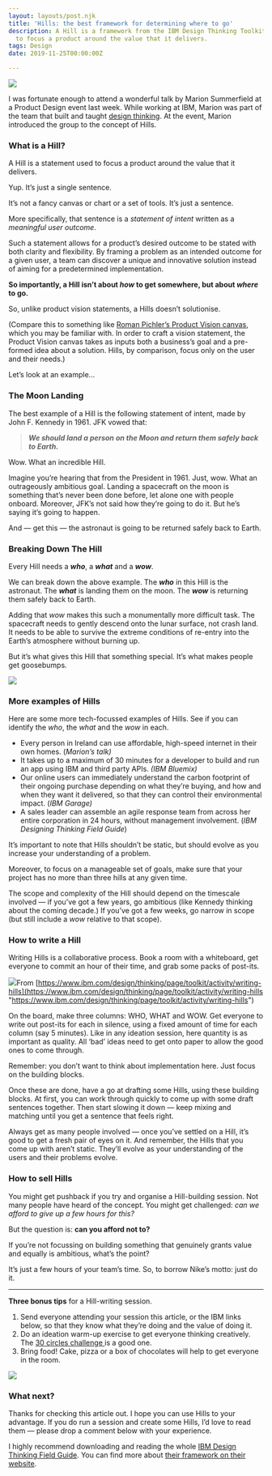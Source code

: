 ```yaml
---
layout: layouts/post.njk
title: 'Hills: the best framework for determining where to go'
description: A Hill is a framework from the IBM Design Thinking Toolkit that is used
  to focus a product around the value that it delivers.
tags: Design
date: 2019-11-25T00:00:00Z

---
```

![](https://cdn-images-1.medium.com/max/1600/0*rBxFStieb1iMnoJD)

I was fortunate enough to attend a wonderful talk by Marion Summerfield at a Product Design event last week. While working at IBM, Marion was part of the team that built and taught [design thinking](https://www.ibm.com/design/thinking/page/toolkit). At the event, Marion introduced the group to the concept of Hills.

### What is a Hill?

A Hill is a statement used to focus a product around the value that it delivers.

Yup. It’s just a single sentence.

It’s not a fancy canvas or chart or a set of tools. It’s just a sentence.

More specifically, that sentence is a _statement of intent_ written as a _meaningful user outcome_.

Such a statement allows for a product’s desired outcome to be stated with both clarity and flexibility. By framing a problem as an intended outcome for a given user, a team can discover a unique and innovative solution instead of aiming for a predetermined implementation.

**So importantly, a Hill isn’t about _how_ to get somewhere, but about _where_ to go.**

So, unlike product vision statements, a Hills doesn’t solutionise.

(Compare this to something like [Roman Pichler’s Product Vision canvas](http://www.romanpichler.com/wp-content/uploads/2013/12/The_Product_Vision_Board_31.05.17.jpg), which you may be familiar with. In order to craft a vision statement, the Product Vision canvas takes as inputs both a business’s goal and a pre-formed idea about a solution. Hills, by comparison, focus only on the user and their needs.)

Let’s look at an example…

### **The Moon Landing**

The best example of a Hill is the following statement of intent, made by John F. Kennedy in 1961. JFK vowed that:

> **_We should land a person on the Moon and return them safely back to Earth._**

Wow. What an incredible Hill.

Imagine you’re hearing that from the President in 1961. Just, wow. What an outrageously ambitious goal. Landing a spacecraft on the moon is something that’s never been done before, let alone one with people onboard. Moreover, JFK’s not said how they’re going to do it. But he’s saying it’s going to happen.

And — get this — the astronaut is going to be returned safely back to Earth.

### Breaking Down The Hill

Every Hill needs a **_who_**, a **_what_** and a **_wow_**.

We can break down the above example. The **_who_** in this Hill is the astronaut. The **_what_** is landing them on the moon. The **_wow_** is returning them safely back to Earth.

Adding that _wow_ makes this such a monumentally more difficult task. The spacecraft needs to gently descend onto the lunar surface, not crash land. It needs to be able to survive the extreme conditions of re-entry into the Earth’s atmosphere without burning up.

But it’s what gives this Hill that something special. It’s what makes people get goosebumps.

![](https://cdn-images-1.medium.com/max/1600/0*ByNp_nLVef1YceXF)

### **More examples of Hills**

Here are some more tech-focussed examples of Hills. See if you can identify the _who_, the _what_ and the _wow_ in each.

* Every person in Ireland can use affordable, high-speed internet in their own homes. (_Marion’s talk)_
* It takes up to a maximum of 30 minutes for a developer to build and run an app using IBM and third party APIs. _(IBM Bluemix)_
* Our online users can immediately understand the carbon footprint of their ongoing purchase depending on what they’re buying, and how and when they want it delivered, so that they can control their environmental impact. (_IBM Garage)_
* A sales leader can assemble an agile response team from across her entire corporation in 24 hours, without management involvement. (_IBM Designing Thinking Field Guide_)

It’s important to note that Hills shouldn’t be static, but should evolve as you increase your understanding of a problem.

Moreover, to focus on a manageable set of goals, make sure that your project has no more than three hills at any given time.

The scope and complexity of the Hill should depend on the timescale involved — if you’ve got a few years, go ambitious (like Kennedy thinking about the coming decade.) If you’ve got a few weeks, go narrow in scope (but still include a _wow_ relative to that scope).

### How to write a Hill

Writing Hills is a collaborative process. Book a room with a whiteboard, get everyone to commit an hour of their time, and grab some packs of post-its.

![](https://cdn-images-1.medium.com/max/1200/0*Bfb7cDiRW2tGw5l7.jpg)From [https://www.ibm.com/design/thinking/page/toolkit/activity/writing-hills](https://www.ibm.com/design/thinking/page/toolkit/activity/writing-hills "https://www.ibm.com/design/thinking/page/toolkit/activity/writing-hills")

On the board, make three columns: WHO, WHAT and WOW. Get everyone to write out post-its for each in silence, using a fixed amount of time for each column (say 5 minutes). Like in any ideation session, here quantity is as important as quality. All ‘bad’ ideas need to get onto paper to allow the good ones to come through.

Remember: you don’t want to think about implementation here. Just focus on the building blocks.

Once these are done, have a go at drafting some Hills, using these building blocks. At first, you can work through quickly to come up with some draft sentences together. Then start slowing it down — keep mixing and matching until you get a sentence that feels right.

Always get as many people involved — once you’ve settled on a Hill, it’s good to get a fresh pair of eyes on it. And remember, the Hills that you come up with aren’t static. They’ll evolve as your understanding of the users and their problems evolve.

### How to sell Hills

You might get pushback if you try and organise a Hill-building session. Not many people have heard of the concept. You might get challenged: _can we afford to give up a few hours for this?_

But the question is: **can you afford not to?**

If you’re not focussing on building something that genuinely grants value and equally is ambitious, what’s the point?

It’s just a few hours of your team’s time. So, to borrow Nike’s motto: just do it.

***

**Three bonus tips** for a Hill-writing session.

1. Send everyone attending your session this article, or the IBM links below, so that they know what they’re doing and the value of doing it.
2. Do an ideation warm-up exercise to get everyone thinking creatively. The [30 circles challenge ](https://www.ideo.com/blog/build-your-creative-confidence-thirty-circles-exercise)is a good one.
3. Bring food! Cake, pizza or a box of chocolates will help to get everyone in the room.

![](https://cdn-images-1.medium.com/max/1600/0*PB11uwXBqTJrZGmR)

### What next?

Thanks for checking this article out. I hope you can use Hills to your advantage. If you do run a session and create some Hills, I’d love to read them — please drop a comment below with your experience.

I highly recommend downloading and reading the whole [IBM Design Thinking Field Guide](https://mergeblog1.files.wordpress.com/2015/10/ibm-design-thinking-field-guide-v3-1.pdf). You can find more about [their framework on their website](https://www.ibm.com/design/thinking/page/framework/keys/hills).